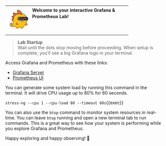 <table style="border-collapse: collapse; margin-bottom: 8px;">
  <tr>
    <td style="padding: 4px;">
      <img src="./images/grot.png"
           alt="Grot the Grafana Dino"
           style="float: left; max-width: 80px; margin: 0 2px 4px 0;" />
      <p style="margin: 0; line-height: 1.4;">
        <strong>Welcome to your interactive Grafana & Prometheus Lab!</strong>
      </p>
    </td>
  </tr>
</table>

> **Lab Startup**  
> Wait until the dots stop moving before proceeding. When setup is complete, you’ll see a big Grafana logo in your terminal.


Access Grafana and Prometheus with these links:

- [Grafana Server]({{TRAFFIC_HOST1_3000}})
- [Prometheus UI]({{TRAFFIC_HOST1_9090}})

You can generate some system load by running this command in the terminal. It will drive CPU usage up to 80% for 60 seconds.

`stress-ng --cpu 1 --cpu-load 80 --timeout 60s`{{exec}}

You can also use the `btop` command to monitor system resources in real-time. You can leave `btop` running and open a new terminal tab to run commands. This is a great way to see how your system is performing while you explore Grafana and Prometheus.

Happy exploring and happy observing! 🎉
